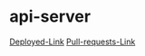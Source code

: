# api-server
[Deployed-Link](https://api-server-oxt1.onrender.com)
[Pull-requests-Link](https://github.com/MalekHasan/api-server/pulls)
